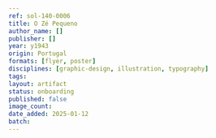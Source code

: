 ```yaml
---
ref: sol-140-0006
title: O Zé Pequeno
author_name: []
publisher: []
year: y1943
origin: Portugal
formats: [flyer, poster]
disciplines: [graphic-design, illustration, typography]
tags:
layout: artifact
status: onboarding
published: false
image_count:
date_added: 2025-01-12
batch:
---
```

